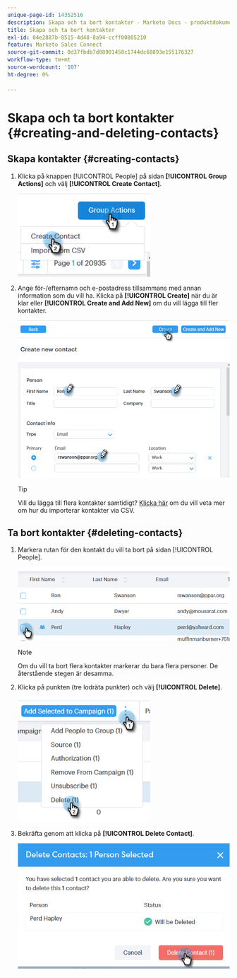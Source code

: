 ```yaml
---
unique-page-id: 14352516
description: Skapa och ta bort kontakter - Marketo Docs - produktdokumentation
title: Skapa och ta bort kontakter
exl-id: 04e2887b-8515-4d48-8a94-ccff00805210
feature: Marketo Sales Connect
source-git-commit: 0d37fbdb7d08901458c1744dc68893e155176327
workflow-type: tm+mt
source-wordcount: '107'
ht-degree: 0%

---
```


# Skapa och ta bort kontakter {#creating-and-deleting-contacts}

## Skapa kontakter {#creating-contacts}

1. Klicka på knappen [!UICONTROL People] på sidan **[!UICONTROL Group Actions]** och välj **[!UICONTROL Create Contact]**.

   ![](assets/one-2.png)

1. Ange för-/efternamn och e-postadress tillsammans med annan information som du vill ha. Klicka på **[!UICONTROL Create]** när du är klar eller **[!UICONTROL Create and Add New]** om du vill lägga till fler kontakter.

   ![](assets/two-2.png)

   >[!TIP]
   >
   >Vill du lägga till flera kontakter samtidigt? [Klicka här](/help/marketo/product-docs/marketo-sales-connect/people/managing-contacts/import-contacts-via-csv.md) om du vill veta mer om hur du importerar kontakter via CSV.

## Ta bort kontakter {#deleting-contacts}

1. Markera rutan för den kontakt du vill ta bort på sidan [!UICONTROL People].

   ![](assets/three-2.png)

   >[!NOTE]
   >
   >Om du vill ta bort flera kontakter markerar du bara flera personer. De återstående stegen är desamma.

1. Klicka på punkten (tre lodräta punkter) och välj **[!UICONTROL Delete]**.

   ![](assets/four-2.png)

1. Bekräfta genom att klicka på **[!UICONTROL Delete Contact]**.

   ![](assets/five-2.png)
